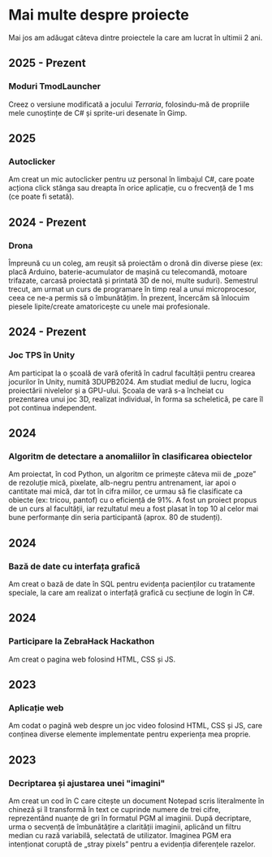 # Mai multe despre proiecte

Mai jos am adăugat câteva dintre proiectele la care am lucrat în ultimii 2 ani.

## 2025 - Prezent

### Moduri TmodLauncher
Creez o versiune modificată a jocului *Terraria*, folosindu-mă de propriile mele cunoștințe de C# și sprite-uri desenate în Gimp.

## 2025

### Autoclicker
Am creat un mic autoclicker pentru uz personal în limbajul C#, care poate acționa click stânga sau dreapta în orice aplicație, cu o frecvență de 1 ms (ce poate fi setată).

## 2024 - Prezent

### Drona
Împreună cu un coleg, am reușit să proiectăm o dronă din diverse piese (ex: placă Arduino, baterie-acumulator de mașină cu telecomandă, motoare trifazate, carcasă proiectată și printată 3D de noi, multe suduri). Semestrul trecut, am urmat un curs de programare în timp real a unui microprocesor, ceea ce ne-a permis să o îmbunătățim. În prezent, încercăm să înlocuim piesele lipite/create amatoricește cu unele mai profesionale.

## 2024 - Prezent

### Joc TPS în Unity
Am participat la o școală de vară oferită în cadrul facultății pentru crearea jocurilor în Unity, numită 3DUPB2024. Am studiat mediul de lucru, logica proiectării nivelelor și a GPU-ului. Școala de vară s-a încheiat cu prezentarea unui joc 3D, realizat individual, în forma sa scheletică, pe care îl pot continua independent.

## 2024

### Algoritm de detectare a anomaliilor în clasificarea obiectelor
Am proiectat, în cod Python, un algoritm ce primește câteva mii de „poze” de rezoluție mică, pixelate, alb-negru pentru antrenament, iar apoi o cantitate mai mică, dar tot în cifra miilor, ce urmau să fie clasificate ca obiecte (ex: tricou, pantof) cu o eficiență de 91%. A fost un proiect propus de un curs al facultății, iar rezultatul meu a fost plasat în top 10 al celor mai bune performanțe din seria participantă (aprox. 80 de studenți).

## 2024

### Bază de date cu interfața grafică
Am creat o bază de date în SQL pentru evidența pacienților cu tratamente speciale, la care am realizat o interfață grafică cu secțiune de login în C#.

## 2024

### Participare la ZebraHack Hackathon
Am creat o pagina web folosind HTML, CSS și JS.

## 2023

### Aplicație web
Am codat o pagină web despre un joc video folosind HTML, CSS și JS, care conținea diverse elemente implementate pentru experiența mea proprie.

## 2023

### Decriptarea și ajustarea unei "imagini"
Am creat un cod în C care citește un document Notepad scris literalmente în chineză și îl transformă în text ce cuprinde numere de trei cifre, reprezentând nuanțe de gri în formatul PGM al imaginii. După decriptare, urma o secvență de îmbunătățire a clarității imaginii, aplicând un filtru median cu rază variabilă, selectată de utilizator. Imaginea PGM era intenționat coruptă de „stray pixels” pentru a evidenția diferențele razelor.
